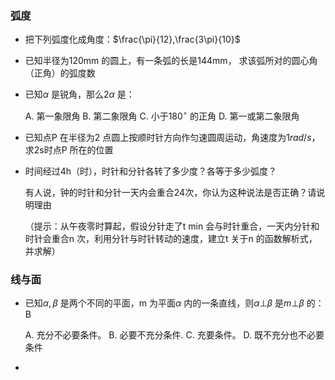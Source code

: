 ### 弧度

- 把下列弧度化成角度：$\frac{\pi}{12},\frac{3\pi}{10}$

- 已知半径为120mm 的圆上，有一条弧的长是144mm， 求该弧所对的圆心角（正角）的弧度数

- 已知$\alpha$ 是锐角，那么$2\alpha$ 是：

  A. 第一象限角    B. 第二象限角    C. 小于$180^\circ$ 的正角    D. 第一或第二象限角

- 已知点P 在半径为2 点圆上按顺时针方向作匀速圆周运动，角速度为$1rad/s$，求2s时点P 所在的位置 

- 时间经过4h（时），时针和分针各转了多少度？各等于多少弧度？

  有人说，钟的时针和分针一天内会重合24次，你认为这种说法是否正确？请说明理由

  （提示：从午夜零时算起，假设分针走了t min 会与时针重合，一天内分针和时针会重合n 次，利用分针与时针转动的速度，建立t 关于n 的函数解析式，并求解）

### 线与面

- 已知$\alpha,\beta$ 是两个不同的平面，m 为平面$\alpha$ 内的一条直线，则$\alpha\bot \beta$ 是$m\bot \beta$ 的：  B

  A. 充分不必要条件。  B. 必要不充分条件.   C. 充要条件。  D. 既不充分也不必要条件

- 
